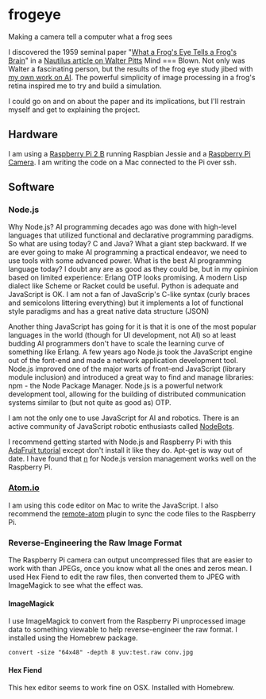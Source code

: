 # frogeye

Making a camera tell a computer what a frog sees

I discovered the 1959 seminal paper "[What a Frog's Eye Tells a Frog's Brain](http://neuromajor.ucr.edu/courses/WhatTheFrogsEyeTellsTheFrogsBrain.pdf)" in a [Nautilus article on Walter Pitts](http://nautil.us/issue/21/information/the-man-who-tried-to-redeem-the-world-with-logic) Mind === Blown. Not only was Walter a fascinating person, but the results of the frog eye study jibed with [my own work on AI](http://behaviorallogic.com/foundation). The powerful simplicity of image processing in a frog's retina inspired me to try and build a simulation.

I could go on and on about the paper and its implications, but I'll restrain myself and get to explaining the project.

## Hardware

I am using a [Raspberry Pi 2 B](https://www.raspberrypi.org/products/raspberry-pi-2-model-b/) running Raspbian Jessie and a [Raspberry Pi Camera](https://www.raspberrypi.org/products/camera-module/). I am writing the code on a Mac connected to the Pi over ssh.

## Software

### Node.js

Why Node.js? AI programming decades ago was done with high-level languages that utilized functional and declarative programming paradigms. So what are using today? C and Java? What a giant step backward. If we are ever going to make AI programming a practical endeavor, we need to use tools with some advanced power. What is the best AI programming language today? I doubt any are as good as they could be, but in my opinion based on limited experience: Erlang OTP looks promising. A modern Lisp dialect like Scheme or Racket could be useful. Python is adequate and JavaScript is OK. I am not a fan of JavaScrip's C-like syntax (curly braces and semicolons littering everything) but it implements a lot of functional style paradigms and has a great native data structure (JSON)

Another thing JavaScript has going for it is that it is one of the most popular languages in the world (though for UI development, not AI) so at least budding AI programmers don't have to scale the learning curve of something like Erlang. A few years ago Node.js took the JavaScript engine out of the font-end and made a network application development tool. Node.js improved one of the major warts of front-end JavaScript (library module inclusion) and introduced a great way to find and manage libraries: npm - the Node Package Manager. Node.js is a powerful network development tool, allowing for the building of distributed communication systems similar to (but not quite as good as) OTP.

I am not the only one to use JavaScript for AI and robotics. There is an active community of JavaScript robotic enthusiasts called [NodeBots](http://nodebots.io/).

I recommend getting started with Node.js and Raspberry Pi with this [AdaFruit tutorial](https://learn.adafruit.com/node-embedded-development/installing-node-dot-js) except don't install it like they do. Apt-get is way out of date. I have found that [n](https://github.com/tj/n) for Node.js version management works well on the Raspberry Pi.

### [Atom.io](http://atom.io/)

I am using this code editor on Mac to write the JavaScript. I also recommend the [remote-atom](https://atom.io/packages/remote-atom) plugin to sync the code files to the Raspberry Pi.

### Reverse-Engineering the Raw Image Format

The Raspberry Pi camera can output uncompressed files that are easier to work with than JPEGs, once you know what all the ones and zeros mean. I used Hex Fiend to edit the raw files, then converted them to JPEG with ImageMagick to see what the effect was.

#### ImageMagick

I use ImageMagick to convert from the Raspberry Pi unprocessed image data to something viewable to help reverse-engineer the raw format. I installed using the Homebrew package.

    convert -size "64x48" -depth 8 yuv:test.raw conv.jpg

#### Hex Fiend

This hex editor seems to work fine on OSX. Installed with Homebrew.
